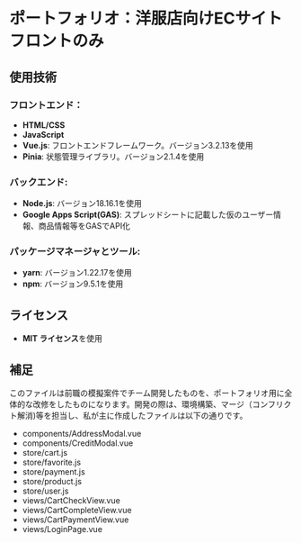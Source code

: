 # ポートフォリオ：洋服店向けECサイト　フロントのみ

## 使用技術
### フロントエンド：
- **HTML/CSS**
- **JavaScript**
- **Vue.js**: フロントエンドフレームワーク。バージョン3.2.13を使用
- **Pinia**: 状態管理ライブラリ。バージョン2.1.4を使用

### バックエンド:
- **Node.js**: バージョン18.16.1を使用
- **Google Apps Script(GAS)**: スプレッドシートに記載した仮のユーザー情報、商品情報等をGASでAPI化

### パッケージマネージャとツール:
- **yarn**: バージョン1.22.17を使用
- **npm**: バージョン9.5.1を使用

## ライセンス
- **MIT ライセンス**を使用

## 補足
このファイルは前職の模擬案件でチーム開発したものを、ポートフォリオ用に全体的な改修をしたものになります。開発の際は、環境構築、マージ（コンフリクト解消)等を担当し、私が主に作成したファイルは以下の通りです。

- components/AddressModal.vue
- components/CreditModal.vue
- store/cart.js
- store/favorite.js
- store/payment.js
- store/product.js
- store/user.js
- views/CartCheckView.vue
- views/CartCompleteView.vue
- views/CartPaymentView.vue
- views/LoginPage.vue
